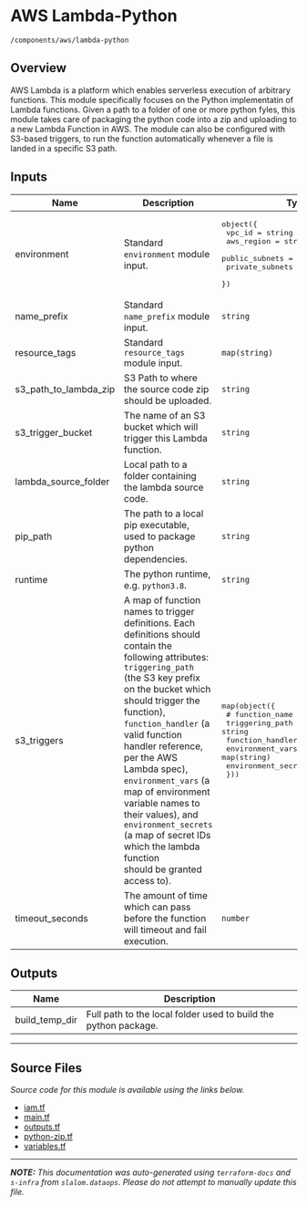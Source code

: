 
# AWS Lambda-Python

`/components/aws/lambda-python`

## Overview


AWS Lambda is a platform which enables serverless execution of arbitrary functions. This module specifically focuses on the
Python implementatin of Lambda functions. Given a path to a folder of one or more python fyles, this module takes care of
packaging the python code into a zip and uploading to a new Lambda Function in AWS. The module can also be configured with
S3-based triggers, to run the function automatically whenever a file is landed in a specific S3 path.

## Inputs

| Name | Description | Type | Default | Required |
|------|-------------|------|---------|:-----:|
| environment | Standard `environment` module input. | <pre>object({<br>    vpc_id          = string<br>    aws_region      = string<br>    public_subnets  = list(string)<br>    private_subnets = list(string)<br>  })</pre> | n/a | yes |
| name\_prefix | Standard `name_prefix` module input. | `string` | n/a | yes |
| resource\_tags | Standard `resource_tags` module input. | `map(string)` | n/a | yes |
| s3\_path\_to\_lambda\_zip | S3 Path to where the source code zip should be uploaded. | `string` | n/a | yes |
| s3\_trigger\_bucket | The name of an S3 bucket which will trigger this Lambda function. | `string` | n/a | yes |
| lambda\_source\_folder | Local path to a folder containing the lambda source code. | `string` | `"resources/fn_log"` | no |
| pip\_path | The path to a local pip executable, used to package python dependencies. | `string` | `"pip3"` | no |
| runtime | The python runtime, e.g. `python3.8`. | `string` | `"python3.8"` | no |
| s3\_triggers | A map of function names to trigger definitions. Each definitions should contain the following attributes: `triggering_path` (the S3 key prefix on the bucket which should trigger the function), `function_handler` (a valid function handler reference, per the AWS Lambda spec), `environment_vars` (a map of environment<br>variable names to their values), and `environment_secrets` (a map of secret IDs which the lambda function<br>should be granted access to). | <pre>map(object({<br>    # function_name       = string<br>    triggering_path     = string<br>    function_handler    = string<br>    environment_vars    = map(string)<br>    environment_secrets = map(string)<br>  }))</pre> | <pre>{<br>  "fn_log": {<br>    "environment_secrets": {},<br>    "environment_vars": {},<br>    "function_handler": "main.lambda_handler",<br>    "triggering_path": "*"<br>  }<br>}</pre> | no |
| timeout\_seconds | The amount of time which can pass before the function will timeout and fail execution. | `number` | `300` | no |

## Outputs

| Name | Description |
|------|-------------|
| build\_temp\_dir | Full path to the local folder used to build the python package. |

---------------------

## Source Files

_Source code for this module is available using the links below._

* [iam.tf](iam.tf)
* [main.tf](main.tf)
* [outputs.tf](outputs.tf)
* [python-zip.tf](python-zip.tf)
* [variables.tf](variables.tf)

---------------------

_**NOTE:** This documentation was auto-generated using
`terraform-docs` and `s-infra` from `slalom.dataops`.
Please do not attempt to manually update this file._
